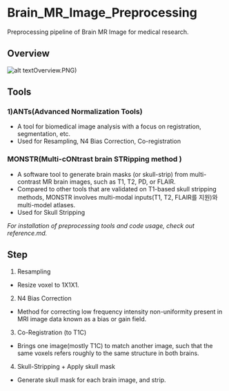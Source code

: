 # Brain_MR_Image_Preprocessing
Preprocessing pipeline of Brain MR Image for medical research.

## Overview
![alt text](/readme_img/1)Overview.PNG)


## Tools
### 1)ANTs(Advanced Normalization Tools) 
- A tool for biomedical image analysis with a focus on registration, segmentation, etc. 
- Used for Resampling, N4 Bias Correction, Co-registration 

### MONSTR(Multi-cONtrast brain STRipping method ) 
- A software tool to generate brain masks (or skull-strip) from multi-contrast MR brain images, such as T1, T2, PD, or FLAIR. 
- Compared to other tools that are validated on T1-based skull stripping methods, MONSTR involves multi-modal inputs(T1, T2, FLAIR를 지원)와 multi-model atlases.
- Used for Skull Stripping

*For installation of preprocessing tools and code usage, check out reference.md.*

## Step
1) Resampling
- Resize voxel to 1X1X1.

2) N4 Bias Correction
- Method for correcting low frequency intensity non-uniformity present in MRI image data known as a bias or gain field.

3) Co-Registration (to T1C)
- Brings one image(mostly T1C) to match another image, such that the same voxels refers roughly to the same structure in both brains.

4) Skull-Stripping + Apply skull mask
- Generate skull mask for each brain image, and strip.
